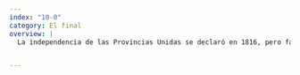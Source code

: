 ```yaml
---
index: "10-0"
category: El final
overview: |
  La independencia de las Provincias Unidas se declaró en 1816, pero faltaba mucho para que estuviera asegurada. La guerra seguía y Belgrano volvió a la acción militar. Fue designado otra vez general del Ejército Auxiliar del Perú y a él dedicó los últimos años de su vida.


--- 
```


